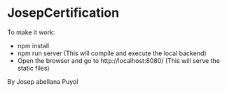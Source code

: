 # JosepCertification


To make it work:

- npm install
- npm run server (This will compile and execute the local backend)
- Open the browser and go to http://localhost:8080/ (This will serve the static files)

By Josep abellana Puyol 